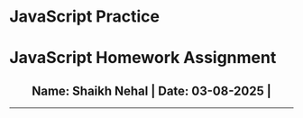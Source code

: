 <!DOCTYPE html>
<html lang="en">
<head>
    <meta charset="UTF-8">
    <meta name="viewport" content="width=device-width, initial-scale=1.0">
    <title>Document</title>
</head>
<body>
    <!DOCTYPE html>
<html>
<head>
  <h1>JavaScript Practice</h1>
</head>
<body> 
  <h1>JavaScript Homework Assignment</h1>
  <h2 style="text-align:center;">Name: Shaikh Nehal | Date: 03-08-2025 | </h2>
    <script>
<hr>
    // 1. Full Name
    let firstName = "Ali";
    let lastName = "Khan";
    let fullName = firstName + " " + lastName;
    alert("Full name is: " + fullName);
<hr>
    // 2. "5" + 2
    let a = "5";
    let b = 2;
    let result1 = a + b;
    console.log("Result of '5' + 2 is: " + result1); // "52"
<hr>
    // 3. Complex increment/decrement
    let a1 = 10;
    let b1 = 5;
    let c = ++a1 + b1-- + --b1;
    console.log("Result of ++a + b-- + --b: " + c); // 19
<hr>
    // 4. Convert '20' to number and multiply by 3
    let str = "20";
    let num = Number(str);
    let result2 = num * 3;
    console.log("'20' * 3 = " + result2); // 60
<HR>
    // 5. Remainder 1 when divided by 3
    let remainder = 10 % 3;
    console.log("10 % 3 = " + remainder); // 1
<hr>
    // 6. Message with variables
    let student = "Hassan";
    let score = 88;
    alert(student + " got " + score + " marks in JavaScript!");
<hr>
    // 7. Combined pre/post increment
    let x = 5;
    let y = x++ + ++x - --x;
    console.log("x++ + ++x - --x = " + y); // 6
<hr>
    // 8. Illegal vs legal variable names (shown as comments)
    // let var = 5;  Reserved keyword
    // let 123abc = "test";  Starts with number
    // let user-name = "Ali";  Hyphen not allowed
    // let let = "value";  Reserved word
    // let full name = "Ali Khan";  Space not allowed

    //  Corrected:
    let myVar = 5;
    let abc123 = "test";
    let userName = "Ali";
    let letValue = "value";
    let fullNameCorrect = "Ali Khan";
<hr>
    // 9. Perfume bill
    let perfumePrice = 2500;
    let totalBill = perfumePrice * 4;
    alert("Total bill for 4 perfumes: " + totalBill + " PKR");
<hr>
    // 10. Custom math expression
    let marks = 85;
    let finalResult = marks + 5 * 2 - 10;
    // 5*2=10 → 85+10=95 → 95-10 = 85
    console.log("Custom expression result: " + finalResult);

    // Bonus:
    let msg = "Total: " + (5 + 5) * 2;
    alert(msg); // Output: "Total: 20"
  </script>
  <hr>

</body>
</html>
